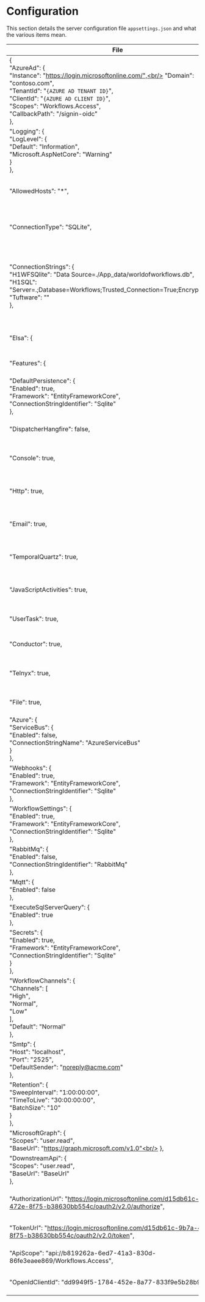 # Configuration
This section details the server configuration file ```appsettings.json```  and what the various items mean.

| File | Description |
| -- | -- |
| {<br/>    "AzureAd": {<br/>"Instance": "https://login.microsoftonline.com/",<br/>		"Domain": "contoso.com",<br/>		"TenantId": "```{AZURE AD TENANT ID}```",<br/>		"ClientId": "```{AZURE AD CLIENT ID}```",<br/>		"Scopes": "Workflows.Access",<br/>		"CallbackPath": "/signin-oidc"<br/> 	}, | Azure AD Security Configuration Information |
| "Logging": {<br/>		"LogLevel": {<br/>			"Default": "Information",<br/>			"Microsoft.AspNetCore": "Warning"<br/>		}<br/>	}, | Sets logging verbosity. Values are Debug, Warning or Information. |
|	"AllowedHosts": "*", | Sets which hosts can access the API |
|	"ConnectionType": "SQLite", | Sets the connection type. Values are ```SQLite``` or ```SQL``` |
| 	"ConnectionStrings": {<br/>		"H1WFSQlite": "Data Source=./App_data/worldofworkflows.db",<br/>		"H1SQL": "Server=.;Database=Workflows;Trusted_Connection=True;Encrypt=False;",<br/>		"Tuftware": ""<br/>	}, | Sets the connection strings for SQLite and SQLServer and optionally other connectors if required. |
| 	"Elsa": { | Elsa Configuration Information |
| 		"Features": { | Elsa Feature Configuration Information |
|			"DefaultPersistence": { <br/>				"Enabled": true, <br/>				"Framework": "EntityFrameworkCore", <br/>				"ConnectionStringIdentifier": "Sqlite" <br/>			}, | Persistence configuration settings for Elsa. |
|			"DispatcherHangfire": false, | Enables Hangfire Dispatcher |
|			"Console": true, | Enables or disables Console Activities |
|			"Http": true, | Enables or disables HTTP Activities |
|			"Email": true, | Enables or disables Email Activities |
|			"TemporalQuartz": true, | Enables or disables Quartz Activities |
|			"JavaScriptActivities": true, | Enables or disables JavaScript Activities |
|			"UserTask": true, | Enables or disables Elsa User Tasks |
|			"Conductor": true, | Enables or disbales the Conductor |
|			"Telnyx": true, | Enables or disables Telnyx Activities |
|			"File": true, | Enables or disbables File Activities |
|			"Azure": {<br/>				"ServiceBus": {<br/>					"Enabled": false,<br/>					"ConnectionStringName": "AzureServiceBus"<br/>				}<br/>			},| Configures Azure Service Bus |
|			"Webhooks": {<br/>				"Enabled": true,<br/>				"Framework": "EntityFrameworkCore",<br/>				"ConnectionStringIdentifier": "Sqlite"<br/>			}, | Configures WebHooks |
|			"WorkflowSettings": {<br/>				"Enabled": true,<br/>				"Framework": "EntityFrameworkCore",<br/>				"ConnectionStringIdentifier": "Sqlite"<br/>			}, | Configures Workflow Settings |
|			"RabbitMq": {<br/>				"Enabled": false,<br/>				"ConnectionStringIdentifier": "RabbitMq"<br/>			}, | Configures RabbitMQ |
| 			"Mqtt": {<br/>				"Enabled": false<br/>			}, | Configures MQTT |
| 			"ExecuteSqlServerQuery": {<br/>				"Enabled": true<br/>			}, | Enables SQL Query Activities |
|			"Secrets": {<br/>				"Enabled": true,<br/>				"Framework": "EntityFrameworkCore",<br/>				"ConnectionStringIdentifier": "Sqlite"<br/>			}<br/>		}, | Configures Elsa Secrets |
| 		"WorkflowChannels": {<br/>			"Channels": [<br/>				"High",<br/>				"Normal",<br/>				"Low"<br/>			],<br/>			"Default": "Normal"<br/>		}, | Configures Workflow Channels |
|		"Smtp": {<br/>			"Host": "localhost",<br/>			"Port": "2525",<br/>			"DefaultSender": "noreply@acme.com"<br/>		}, | Configures SMTP Settings for Email Activities|
|		"Retention": {<br/>			"SweepInterval": "1:00:00:00",<br/>			"TimeToLive": "30:00:00:00",<br/>			"BatchSize": "10"<br/>		}<br/>	}, | Configures Retention to enable automatic clean up |
|	"MicrosoftGraph": {<br/>		"Scopes": "user.read",<br/>		"BaseUrl": "https://graph.microsoft.com/v1.0"<br/>	}, | Configures Microsoft Graph |
|	"DownstreamApi": {<br/>		"Scopes": "user.read",<br/>		"BaseUrl": "BaseUrl"<br/>	}, | Configures a Downstream API for future use |
|	"AuthorizationUrl": "https://login.microsoftonline.com/d15db61c-9b7a-472e-8f75-b38630bb554c/oauth2/v2.0/authorize", | Configures the OAuth2 Authorization URL |
|	"TokenUrl": "https://login.microsoftonline.com/d15db61c-9b7a-472e-8f75-b38630bb554c/oauth2/v2.0/token", | Configures the OAuth2 Token URL |
|	"ApiScope": "api://b819262a-6ed7-41a3-830d-86fe3eaee869/Workflows.Access", | Configures the Api Scope |
|	"OpenIdClientId": "dd9949f5-1784-452e-8a77-833f9e5b28b9" | Configures the Open Id Client Id

